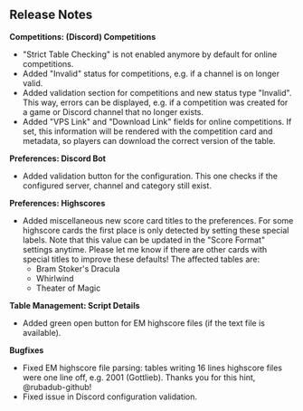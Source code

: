 ## Release Notes


**Competitions: (Discord) Competitions**

- "Strict Table Checking" is not enabled anymore by default for online competitions.
- Added "Invalid" status for competitions, e.g. if a channel is on longer valid.
- Added validation section for competitions and new status type "Invalid". This way, errors can be displayed, e.g. if a competition was created for a game or Discord channel that no longer exists.
- Added "VPS Link" and "Download Link" fields for online competitions. If set, this information will be rendered with the competition card and metadata, so players can download the correct version of the table.

**Preferences: Discord Bot**

- Added validation button for the configuration. This one checks if the configured server, channel and category still exist.

**Preferences: Highscores**

- Added miscellaneous new score card titles to the preferences. For some highscore cards the first place is only detected by setting these special labels. Note that this value can be updated in the "Score Format" settings anytime. Please let me know if there are other cards with special titles to improve these defaults! The affected tables are:
  - Bram Stoker's Dracula
  - Whirlwind
  - Theater of Magic

**Table Management: Script Details**

- Added green open button for EM highscore files (if the text file is available).

**Bugfixes**

- Fixed EM highscore file parsing: tables writing 16 lines highscore files were one line off, e.g. 2001 (Gottlieb). Thanks you for this hint, @rubadub-github!
- Fixed issue in Discord configuration validation.
